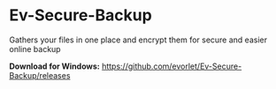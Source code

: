 # Ev-Secure-Backup
Gathers your files in one place and encrypt them for secure and easier online backup

**Download for Windows:** https://github.com/evorlet/Ev-Secure-Backup/releases
